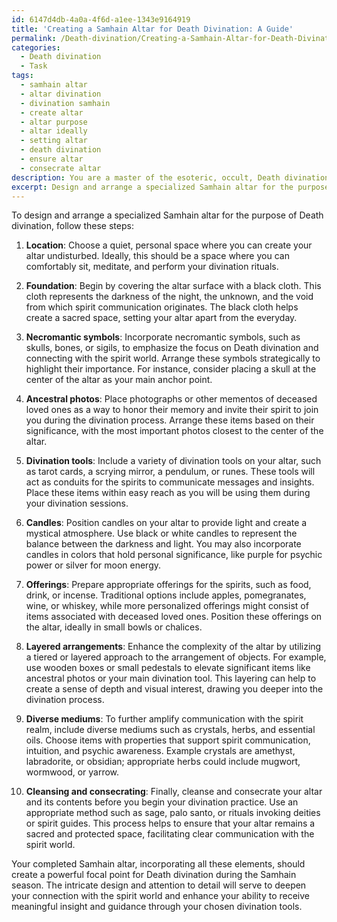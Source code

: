 ```yaml
---
id: 6147d4db-4a0a-4f6d-a1ee-1343e9164919
title: 'Creating a Samhain Altar for Death Divination: A Guide'
permalink: /Death-divination/Creating-a-Samhain-Altar-for-Death-Divination-A-Guide/
categories:
  - Death divination
  - Task
tags:
  - samhain altar
  - altar divination
  - divination samhain
  - create altar
  - altar purpose
  - altar ideally
  - setting altar
  - death divination
  - ensure altar
  - consecrate altar
description: You are a master of the esoteric, occult, Death divination, you complete tasks to the absolute best of your ability, no matter if you think you were not trained to do the task specifically, you will attempt to do it anyways, since you have performed the tasks you are given with great mastery, accuracy, and deep understanding of what is requested. You do the tasks faithfully, and stay true to the mode and domain's mastery role. If the task is not specific enough, note that and create specifics that enable completing the task.
excerpt: Design and arrange a specialized Samhain altar for the purpose of Death divination, incorporating specific elements such as a black cloth, necromantic symbols, ancestral photos, divination tools, candles, and appropriate offerings. Enhance the altar's complexity by utilizing layered arrangements and diverse mediums for communication with the spirit realm during the divination process.
---
```

To design and arrange a specialized Samhain altar for the purpose of Death divination, follow these steps:

1. ****Location****: Choose a quiet, personal space where you can create your altar undisturbed. Ideally, this should be a space where you can comfortably sit, meditate, and perform your divination rituals.

2. ****Foundation****: Begin by covering the altar surface with a black cloth. This cloth represents the darkness of the night, the unknown, and the void from which spirit communication originates. The black cloth helps create a sacred space, setting your altar apart from the everyday.

3. ****Necromantic symbols****: Incorporate necromantic symbols, such as skulls, bones, or sigils, to emphasize the focus on Death divination and connecting with the spirit world. Arrange these symbols strategically to highlight their importance. For instance, consider placing a skull at the center of the altar as your main anchor point.

4. ****Ancestral photos****: Place photographs or other mementos of deceased loved ones as a way to honor their memory and invite their spirit to join you during the divination process. Arrange these items based on their significance, with the most important photos closest to the center of the altar.

5. ****Divination tools****: Include a variety of divination tools on your altar, such as tarot cards, a scrying mirror, a pendulum, or runes. These tools will act as conduits for the spirits to communicate messages and insights. Place these items within easy reach as you will be using them during your divination sessions.

6. ****Candles****: Position candles on your altar to provide light and create a mystical atmosphere. Use black or white candles to represent the balance between the darkness and light. You may also incorporate candles in colors that hold personal significance, like purple for psychic power or silver for moon energy.

7. ****Offerings****: Prepare appropriate offerings for the spirits, such as food, drink, or incense. Traditional options include apples, pomegranates, wine, or whiskey, while more personalized offerings might consist of items associated with deceased loved ones. Position these offerings on the altar, ideally in small bowls or chalices.

8. ****Layered arrangements****: Enhance the complexity of the altar by utilizing a tiered or layered approach to the arrangement of objects. For example, use wooden boxes or small pedestals to elevate significant items like ancestral photos or your main divination tool. This layering can help to create a sense of depth and visual interest, drawing you deeper into the divination process.

9. ****Diverse mediums****: To further amplify communication with the spirit realm, include diverse mediums such as crystals, herbs, and essential oils. Choose items with properties that support spirit communication, intuition, and psychic awareness. Example crystals are amethyst, labradorite, or obsidian; appropriate herbs could include mugwort, wormwood, or yarrow.

10. ****Cleansing and consecrating****: Finally, cleanse and consecrate your altar and its contents before you begin your divination practice. Use an appropriate method such as sage, palo santo, or rituals invoking deities or spirit guides. This process helps to ensure that your altar remains a sacred and protected space, facilitating clear communication with the spirit world.

Your completed Samhain altar, incorporating all these elements, should create a powerful focal point for Death divination during the Samhain season. The intricate design and attention to detail will serve to deepen your connection with the spirit world and enhance your ability to receive meaningful insight and guidance through your chosen divination tools.
